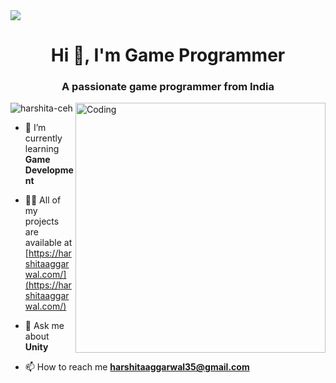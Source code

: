 <img src="https://user-images.githubusercontent.com/71144962/231292343-ac9c11af-b252-4d86-b5f4-1cef24ddd6f1.gif">

<h1 align="center">Hi 👋, I'm Game Programmer</h1>
<h3 align="center">A passionate game programmer from India</h3>
<img align="right" alt="Coding" width="400" src= "https://user-images.githubusercontent.com/71144962/231291698-222f3893-c506-4649-be41-b11f055c5fc8.gif">

<p align="left"> <img src="https://komarev.com/ghpvc/?username=harshita-ceh&label=Profile%20views&color=0e75b6&style=flat" alt="harshita-ceh" /> </p>

- 🌱 I’m currently learning **Game Development**

- 👨‍💻 All of my projects are available at [https://harshitaaggarwal.com/](https://harshitaaggarwal.com/)

- 💬 Ask me about **Unity**

- 📫 How to reach me **harshitaaggarwal35@gmail.com**
